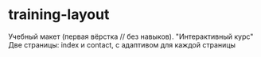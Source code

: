 # training-layout
Учебный макет (первая вёрстка // без навыков). "Интерактивный курс"
Две страницы: index и contact, с адаптивом для каждой страницы
